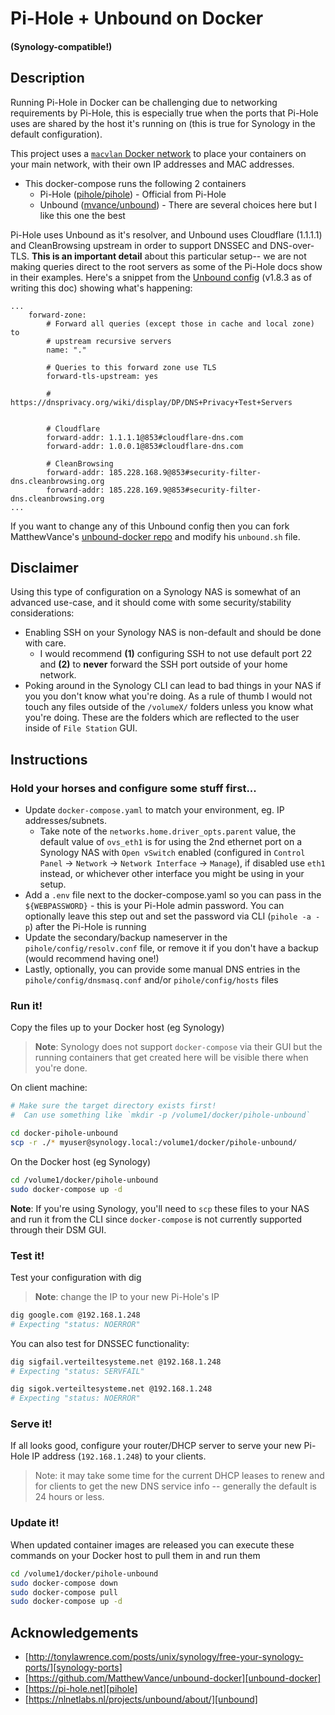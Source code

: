 # Pi-Hole + Unbound on Docker

#### (Synology-compatible!)

## Description

Running Pi-Hole in Docker can be challenging due to networking requirements by Pi-Hole, this is especially true when the ports that Pi-Hole uses are shared by the host it's running on (this is true for Synology in the default configuration).

This project uses a [`macvlan` Docker network](https://docs.docker.com/network/macvlan/) to place your containers on your main network, with their own IP addresses and MAC addresses. 

- This docker-compose runs the following 2 containers
  - Pi-Hole ([pihole/pihole](https://hub.docker.com/r/pihole/pihole)) - Official from Pi-Hole
  - Unbound ([mvance/unbound](https://hub.docker.com/r/mvance/unbound)) - There are several choices here but I like this one the best

Pi-Hole uses Unbound as it's resolver, and Unbound uses Cloudflare (1.1.1.1) and CleanBrowsing upstream in order to support DNSSEC and DNS-over-TLS. **This is an important detail** about this particular setup-- we are not making queries direct to the root servers as some of the Pi-Hole docs show in their examples. Here's a snippet from the [Unbound config](https://github.com/MatthewVance/unbound-docker/blob/master/1.8.3/unbound.sh) (v1.8.3 as of writing this doc) showing what's happening:

```
...
    forward-zone:
        # Forward all queries (except those in cache and local zone) to
        # upstream recursive servers
        name: "."
        
        # Queries to this forward zone use TLS
        forward-tls-upstream: yes
        
        # https://dnsprivacy.org/wiki/display/DP/DNS+Privacy+Test+Servers


        # Cloudflare
        forward-addr: 1.1.1.1@853#cloudflare-dns.com
        forward-addr: 1.0.0.1@853#cloudflare-dns.com

        # CleanBrowsing
        forward-addr: 185.228.168.9@853#security-filter-dns.cleanbrowsing.org
        forward-addr: 185.228.169.9@853#security-filter-dns.cleanbrowsing.org
...
```

If you want to change any of this Unbound config then you can fork MatthewVance's [unbound-docker repo](https://github.com/MatthewVance/unbound-docker) and modify his `unbound.sh` file.

## Disclaimer

Using this type of configuration on a Synology NAS is somewhat of an advanced use-case, and it should come with some security/stability considerations:

- Enabling SSH on your Synology NAS is non-default and should be done with care. 
	- I would recommend __(1)__ configuring SSH to not use default port 22 and __(2)__ to __never__ forward the SSH port outside of your home network.
- Poking around in the Synology CLI can lead to bad things in your NAS if you you don't know what you're doing. As a rule of thumb I would not touch any files outside of the `/volumeX/` folders unless you know what you're doing. These are the folders which are reflected to the user inside of `File Station` GUI.


## Instructions

### Hold your horses and configure some stuff first...

- Update `docker-compose.yaml` to match your environment, eg. IP addresses/subnets. 
	- Take note of the `networks.home.driver_opts.parent` value, the default value of `ovs_eth1` is for using the 2nd ethernet port on a Synology NAS with `Open vSwitch` enabled (configured in `Control Panel` -> `Network` -> `Network Interface` -> `Manage`), if disabled use `eth1` instead, or whichever other interface you might be using in your setup.
- Add a `.env` file next to the docker-compose.yaml so you can pass in the `${WEBPASSWORD}` - this is your Pi-Hole admin password. You can optionally leave this step out and set the password via CLI (`pihole -a -p`) after the Pi-Hole is running
- Update the secondary/backup nameserver in the `pihole/config/resolv.conf` file, or remove it if you don't have a backup (would recommend having one!)
- Lastly, optionally, you can provide some manual DNS entries in the `pihole/config/dnsmasq.conf` and/or `pihole/config/hosts` files

### Run it!

Copy the files up to your Docker host (eg Synology)

> __Note__: Synology does not support `docker-compose` via their GUI but the running containers that get created here will be visible there when you're done.

On client machine:

```bash
# Make sure the target directory exists first! 
#  Can use something like `mkdir -p /volume1/docker/pihole-unbound`

cd docker-pihole-unbound
scp -r ./* myuser@synology.local:/volume1/docker/pihole-unbound/
```

On the Docker host (eg Synology)

```bash
cd /volume1/docker/pihole-unbound
sudo docker-compose up -d
```

__Note__: If you're using Synology, you'll need to `scp` these files to your NAS and run it from the CLI since `docker-compose` is not currently supported through their DSM GUI.

### Test it!

Test your configuration with dig

> __Note__: change the IP to your new Pi-Hole's IP

```bash
dig google.com @192.168.1.248
# Expecting "status: NOERROR"
```

You can also test for DNSSEC functionality:

```bash
dig sigfail.verteiltesysteme.net @192.168.1.248
# Expecting "status: SERVFAIL"

dig sigok.verteiltesysteme.net @192.168.1.248
# Expecting "status: NOERROR"
```

### Serve it! 

If all looks good, configure your router/DHCP server to serve your new Pi-Hole IP address (`192.168.1.248`) to your clients. 

> Note: it may take some time for the current DHCP leases to renew and for clients to get the new DNS service info -- generally the default is 24 hours or less.

### Update it!

When updated container images are released you can execute these commands on your Docker host to pull them in and run them

```bash
cd /volume1/docker/pihole-unbound
sudo docker-compose down
sudo docker-compose pull
sudo docker-compose up -d
```

##  Acknowledgements

- [http://tonylawrence.com/posts/unix/synology/free-your-synology-ports/][synology-ports]
- [https://github.com/MatthewVance/unbound-docker][unbound-docker]
- [https://pi-hole.net][pihole]
- [https://nlnetlabs.nl/projects/unbound/about/][unbound]

[synology-ports]: http://tonylawrence.com/posts/unix/synology/free-your-synology-ports/
[unbound-docker]: https://github.com/MatthewVance/unbound-docker
[pihole]: https://pi-hole.net
[unbound]: https://nlnetlabs.nl/projects/unbound/about/